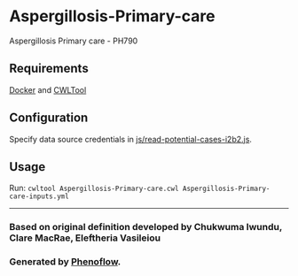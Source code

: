 # Aspergillosis-Primary-care

Aspergillosis Primary care - PH790

## Requirements

[Docker](https://docs.docker.com/install/) and [CWLTool](https://github.com/common-workflow-language/cwltool#install)

## Configuration

Specify data source credentials in [js/read-potential-cases-i2b2.js](js/read-potential-cases-i2b2.js).

## Usage

Run: `cwltool Aspergillosis-Primary-care.cwl Aspergillosis-Primary-care-inputs.yml`

***

### Based on original definition developed by Chukwuma Iwundu, Clare MacRae, Eleftheria Vasileiou
### Generated by [Phenoflow](https://kclhi.org/phenoflow).
